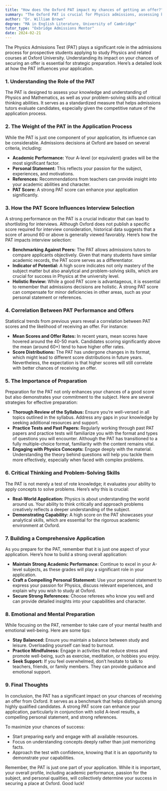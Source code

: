 ```yaml
---
title: "How does the Oxford PAT impact my chances of getting an offer?"
summary: "The Oxford PAT is crucial for Physics admissions, assessing knowledge and skills to evaluate candidates and impact offer chances."
author: "Dr. William Brown"
degree: "MA in English Literature, University of Cambridge"
tutor_type: "Oxbridge Admissions Mentor"
date: 2024-02-21
---
```


The Physics Admissions Test (PAT) plays a significant role in the admissions process for prospective students applying to study Physics and related courses at Oxford University. Understanding its impact on your chances of securing an offer is essential for strategic preparation. Here’s a detailed look at how the PAT influences your application.

### 1. **Understanding the Role of the PAT**

The PAT is designed to assess your knowledge and understanding of Physics and Mathematics, as well as your problem-solving skills and critical thinking abilities. It serves as a standardized measure that helps admissions tutors evaluate candidates, especially given the competitive nature of the application process.

### 2. **The Weight of the PAT in the Application Process**

While the PAT is just one component of your application, its influence can be considerable. Admissions decisions at Oxford are based on several criteria, including:

- **Academic Performance:** Your A-level (or equivalent) grades will be the most significant factor.
- **Personal Statement:** This reflects your passion for the subject, experiences, and motivations.
- **References:** Recommendations from teachers can provide insight into your academic abilities and character.
- **PAT Score:** A strong PAT score can enhance your application significantly.

### 3. **How the PAT Score Influences Interview Selection**

A strong performance on the PAT is a crucial indicator that can lead to shortlisting for interviews. Although Oxford does not publish a specific score required for interview consideration, historical data suggests that a score of around 60 or above is generally viewed favorably. Here’s how the PAT impacts interview selection:

- **Benchmarking Against Peers:** The PAT allows admissions tutors to compare applicants objectively. Given that many students have similar academic records, the PAT score serves as a differentiator.
- **Indicator of Potential:** A high score indicates not only mastery of the subject matter but also analytical and problem-solving skills, which are crucial for success in Physics at the university level.
- **Holistic Review:** While a good PAT score is advantageous, it is essential to remember that admissions decisions are holistic. A strong PAT score can compensate for minor deficiencies in other areas, such as your personal statement or references.

### 4. **Correlation Between PAT Performance and Offers**

Statistical trends from previous years reveal a correlation between PAT scores and the likelihood of receiving an offer. For instance:

- **Mean Scores and Offer Rates:** In recent years, mean scores have hovered around the 40-50 mark. Candidates scoring significantly above the mean (around 60+) tend to have higher offer rates.
- **Score Distributions:** The PAT has undergone changes in its format, which might lead to different score distributions in future years. Nevertheless, the expectation is that higher scores will still correlate with better chances of receiving an offer.

### 5. **The Importance of Preparation**

Preparation for the PAT not only enhances your chances of a good score but also demonstrates your commitment to the subject. Here are several strategies for effective preparation:

- **Thorough Review of the Syllabus:** Ensure you’re well-versed in all topics outlined in the syllabus. Address any gaps in your knowledge by seeking additional resources and support.
- **Practice Tests and Past Papers:** Regularly working through past PAT papers and practice tests will familiarize you with the format and types of questions you will encounter. Although the PAT has transitioned to a fully multiple-choice format, familiarity with the content remains vital.
- **Engaging with Physics Concepts:** Engage deeply with the material. Understanding the theory behind questions will help you tackle them more effectively, especially when faced with complex problems.

### 6. **Critical Thinking and Problem-Solving Skills**

The PAT is not merely a test of rote knowledge; it evaluates your ability to apply concepts to solve problems. Here’s why this is crucial:

- **Real-World Application:** Physics is about understanding the world around us. Your ability to think critically and approach problems creatively reflects a deeper understanding of the subject.
- **Demonstrating Capability:** A high score on the PAT showcases your analytical skills, which are essential for the rigorous academic environment at Oxford.

### 7. **Building a Comprehensive Application**

As you prepare for the PAT, remember that it is just one aspect of your application. Here’s how to build a strong overall application:

- **Maintain Strong Academic Performance:** Continue to excel in your A-level subjects, as these grades will play a significant role in your application.
- **Craft a Compelling Personal Statement:** Use your personal statement to express your passion for Physics, discuss relevant experiences, and explain why you wish to study at Oxford.
- **Secure Strong References:** Choose referees who know you well and can provide detailed insights into your capabilities and character.

### 8. **Emotional and Mental Preparation**

While focusing on the PAT, remember to take care of your mental health and emotional well-being. Here are some tips:

- **Stay Balanced:** Ensure you maintain a balance between study and leisure. Overloading yourself can lead to burnout.
- **Practice Mindfulness:** Engage in activities that reduce stress and promote well-being, such as exercise, meditation, or hobbies you enjoy.
- **Seek Support:** If you feel overwhelmed, don’t hesitate to talk to teachers, friends, or family members. They can provide guidance and emotional support.

### 9. **Final Thoughts**

In conclusion, the PAT has a significant impact on your chances of receiving an offer from Oxford. It serves as a benchmark that helps distinguish among highly qualified candidates. A strong PAT score can enhance your application, particularly in conjunction with solid A-level results, a compelling personal statement, and strong references.

To maximize your chances of success:

- Start preparing early and engage with all available resources.
- Focus on understanding concepts deeply rather than just memorizing facts.
- Approach the test with confidence, knowing that it is an opportunity to demonstrate your capabilities.

Remember, the PAT is just one part of your application. While it is important, your overall profile, including academic performance, passion for the subject, and personal qualities, will collectively determine your success in securing a place at Oxford. Good luck!
    